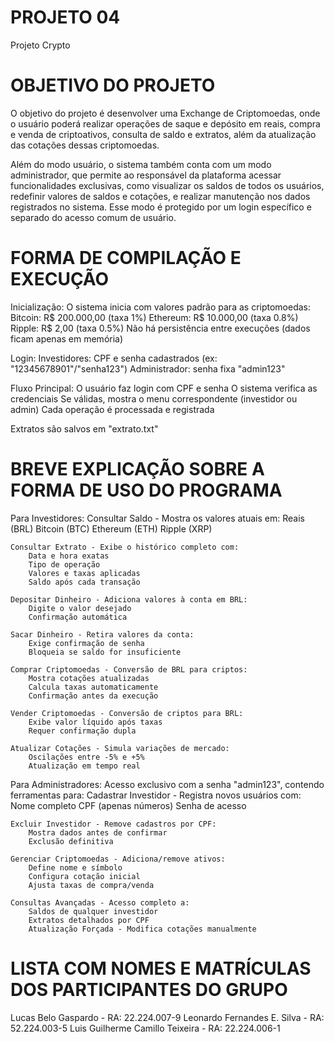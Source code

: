 # PROJETO 04
Projeto Crypto
 
# OBJETIVO DO PROJETO
O objetivo do projeto é desenvolver uma Exchange de Criptomoedas, onde o usuário poderá realizar operações de saque e depósito em reais, compra e venda de criptoativos, consulta de saldo e extratos, além da atualização das cotações dessas criptomoedas.

Além do modo usuário, o sistema também conta com um modo administrador, que permite ao responsável da plataforma acessar funcionalidades exclusivas, como visualizar os saldos de todos os usuários, redefinir valores de saldos e cotações, e realizar manutenção nos dados registrados no sistema. Esse modo é protegido por um login específico e separado do acesso comum de usuário.


# FORMA DE COMPILAÇÃO E EXECUÇÃO
Inicialização:
O sistema inicia com valores padrão para as criptomoedas:
Bitcoin: R$ 200.000,00 (taxa 1%)
Ethereum: R$ 10.000,00 (taxa 0.8%)
Ripple: R$ 2,00 (taxa 0.5%)
Não há persistência entre execuções (dados ficam apenas em memória)

Login:
Investidores: CPF e senha cadastrados (ex: "12345678901"/"senha123")
Administrador: senha fixa "admin123"

Fluxo Principal:
O usuário faz login com CPF e senha
O sistema verifica as credenciais
Se válidas, mostra o menu correspondente (investidor ou admin)
Cada operação é processada e registrada

Extratos são salvos em "extrato.txt"

# BREVE EXPLICAÇÃO SOBRE A FORMA DE USO DO PROGRAMA
Para Investidores:
    Consultar Saldo - Mostra os valores atuais em:
        Reais (BRL)
        Bitcoin (BTC)
        Ethereum (ETH)
        Ripple (XRP)

    Consultar Extrato - Exibe o histórico completo com:
        Data e hora exatas
        Tipo de operação
        Valores e taxas aplicadas
        Saldo após cada transação

    Depositar Dinheiro - Adiciona valores à conta em BRL:
        Digite o valor desejado
        Confirmação automática

    Sacar Dinheiro - Retira valores da conta:
        Exige confirmação de senha
        Bloqueia se saldo for insuficiente

    Comprar Criptomoedas - Conversão de BRL para criptos:
        Mostra cotações atualizadas
        Calcula taxas automaticamente
        Confirmação antes da execução

    Vender Criptomoedas - Conversão de criptos para BRL:
        Exibe valor líquido após taxas
        Requer confirmação dupla

    Atualizar Cotações - Simula variações de mercado:
        Oscilações entre -5% e +5%
        Atualização em tempo real

Para Administradores:
Acesso exclusivo com a senha "admin123", contendo ferramentas para:
    Cadastrar Investidor - Registra novos usuários com:
        Nome completo
        CPF (apenas números)
        Senha de acesso

    Excluir Investidor - Remove cadastros por CPF:
        Mostra dados antes de confirmar
        Exclusão definitiva

    Gerenciar Criptomoedas - Adiciona/remove ativos:
        Define nome e símbolo
        Configura cotação inicial
        Ajusta taxas de compra/venda

    Consultas Avançadas - Acesso completo a:
        Saldos de qualquer investidor
        Extratos detalhados por CPF
        Atualização Forçada - Modifica cotações manualmente

# LISTA COM NOMES E MATRÍCULAS DOS PARTICIPANTES DO GRUPO
Lucas Belo Gaspardo - RA: 22.224.007-9
Leonardo Fernandes E. Silva - RA: 52.224.003-5
Luis Guilherme Camillo Teixeira - RA: 22.224.006-1